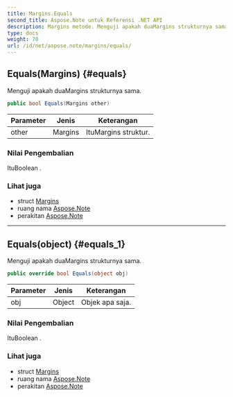 ```yaml
---
title: Margins.Equals
second_title: Aspose.Note untuk Referensi .NET API
description: Margins metode. Menguji apakah duaMargins strukturnya sama.
type: docs
weight: 70
url: /id/net/aspose.note/margins/equals/
---
```

## Equals(Margins) {#equals}

Menguji apakah duaMargins strukturnya sama.

```csharp
public bool Equals(Margins other)
```

| Parameter | Jenis | Keterangan |
| --- | --- | --- |
| other | Margins | ItuMargins struktur. |

### Nilai Pengembalian

ItuBoolean .

### Lihat juga

* struct [Margins](../)
* ruang nama [Aspose.Note](../../margins/)
* perakitan [Aspose.Note](../../../)

---

## Equals(object) {#equals_1}

Menguji apakah duaMargins strukturnya sama.

```csharp
public override bool Equals(object obj)
```

| Parameter | Jenis | Keterangan |
| --- | --- | --- |
| obj | Object | Objek apa saja. |

### Nilai Pengembalian

ItuBoolean .

### Lihat juga

* struct [Margins](../)
* ruang nama [Aspose.Note](../../margins/)
* perakitan [Aspose.Note](../../../)


